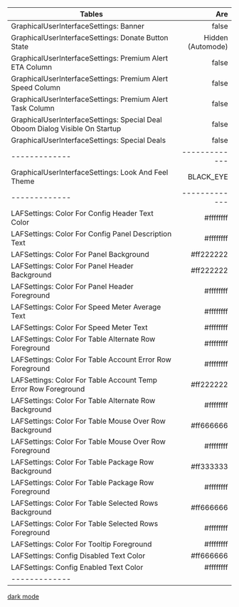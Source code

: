 | Tables        | Are           |
| ------------- |------------:|
|GraphicalUserInterfaceSettings: Banner|false|
|GraphicalUserInterfaceSettings: Donate Button State|Hidden (Automode)|
|GraphicalUserInterfaceSettings: Premium Alert ETA Column|false|
|GraphicalUserInterfaceSettings: Premium Alert Speed Column|false|
|GraphicalUserInterfaceSettings: Premium Alert Task Column|false|
|GraphicalUserInterfaceSettings: Special Deal Oboom Dialog Visible On Startup|false|
|GraphicalUserInterfaceSettings: Special Deals|false|
| ------------- |-------------|
|GraphicalUserInterfaceSettings: Look And Feel Theme|BLACK_EYE|
| ------------- |-------------|
|LAFSettings: Color For Config Header Text Color|#ffffffff|
|LAFSettings: Color For Config Panel Description Text|#ffffffff|
|LAFSettings: Color For Panel Background|#ff222222|
|LAFSettings: Color For Panel Header Background|#ff222222|
|LAFSettings: Color For Panel Header Foreground|#ffffffff|
|LAFSettings: Color For Speed Meter Average Text|#ffffffff|
|LAFSettings: Color For Speed Meter Text|#ffffffff|
|LAFSettings: Color For Table Alternate Row Foreground|#ffffffff|
|LAFSettings: Color For Table Account Error Row Foreground|#ffffffff|
|LAFSettings: Color For Table Account Temp Error Row Foreground|#ff222222|
|LAFSettings: Color For Table Alternate Row Background|#ffffffff|
|LAFSettings: Color For Table Mouse Over Row Background|#ff666666|
|LAFSettings: Color For Table Mouse Over Row Foreground|#ffffffff|
|LAFSettings: Color For Table Package Row Background|#ff333333|
|LAFSettings: Color For Table Package Row Foreground|#ffffffff|
|LAFSettings: Color For Table Selected Rows Background|#ff666666|
|LAFSettings: Color For Table Selected Rows Foreground|#ffffffff|
|LAFSettings: Color For Tooltip Foreground|#ffffffff|
|LAFSettings: Config Disabled Text Color|#ff666666|
|LAFSettings: Config Enabled Text Color|#ffffffff|
| ------------- ||-------------|

[dark mode](https://github.com/Vinylwalk3r/JDownloader-2-Dark-Theme?tab=readme-ov-file#installing)
